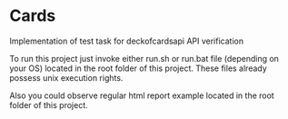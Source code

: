 # Cards
Implementation of test task for deckofcardsapi API verification

To run this project just invoke either run.sh or run.bat file (depending on your OS) located in the root folder of this project. These files already possess unix execution rights.

Also you could observe regular html report example located in the root folder of this project.
